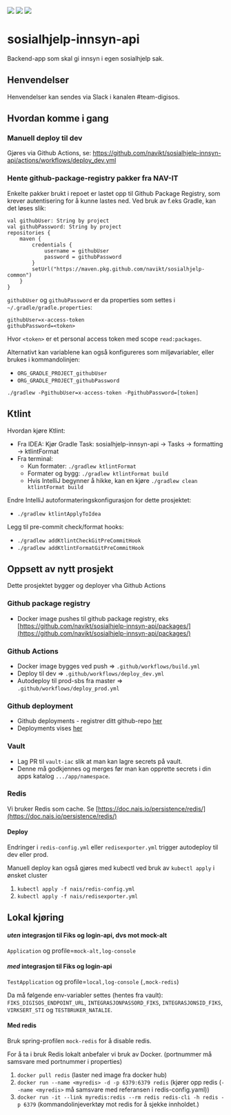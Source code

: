 ![](https://github.com/navikt/sosialhjelp-innsyn-api/workflows/Build%20image/badge.svg?branch=master)
![](https://github.com/navikt/sosialhjelp-innsyn-api/workflows/Deploy%20Dev/badge.svg?)
![](https://github.com/navikt/sosialhjelp-innsyn-api/workflows/Deploy%20Prod/badge.svg?)
# sosialhjelp-innsyn-api
Backend-app som skal gi innsyn i egen sosialhjelp sak.

## Henvendelser
Henvendelser kan sendes via Slack i kanalen #team-digisos.

## Hvordan komme i gang

### Manuell deploy til dev
Gjøres via Github Actions, se: https://github.com/navikt/sosialhjelp-innsyn-api/actions/workflows/deploy_dev.yml

### Hente github-package-registry pakker fra NAV-IT
Enkelte pakker brukt i repoet er lastet opp til Github Package Registry, som krever autentisering for å kunne lastes ned.
Ved bruk av f.eks Gradle, kan det løses slik:
```
val githubUser: String by project
val githubPassword: String by project
repositories {
    maven {
        credentials {
            username = githubUser
            password = githubPassword
        }
        setUrl("https://maven.pkg.github.com/navikt/sosialhjelp-common")
    }
}
```

`githubUser` og `githubPassword` er da properties som settes i `~/.gradle/gradle.properties`:

```                                                     
githubUser=x-access-token
githubPassword=<token>
```

Hvor `<token>` er et personal access token med scope `read:packages`.

Alternativt kan variablene kan også konfigureres som miljøvariabler, eller brukes i kommandolinjen:

* `ORG_GRADLE_PROJECT_githubUser`
* `ORG_GRADLE_PROJECT_githubPassword`

```
./gradlew -PgithubUser=x-access-token -PgithubPassword=[token]
```

## Ktlint
Hvordan kjøre Ktlint:
* Fra IDEA: Kjør Gradle Task: sosialhjelp-innsyn-api -> Tasks -> formatting -> ktlintFormat
* Fra terminal:
    * Kun formater: `./gradlew ktlintFormat`
    * Formater og bygg: `./gradlew ktlintFormat build`
    * Hvis IntelliJ begynner å hikke, kan en kjøre `./gradlew clean ktlintFormat build`

Endre IntelliJ autoformateringskonfigurasjon for dette prosjektet:
* `./gradlew ktlintApplyToIdea`

Legg til pre-commit check/format hooks:
* `./gradlew addKtlintCheckGitPreCommitHook`
* `./gradlew addKtlintFormatGitPreCommitHook`

## Oppsett av nytt prosjekt
Dette prosjektet bygger og deployer vha Github Actions

### Github package registry
- Docker image pushes til github package registry, eks [https://github.com/navikt/sosialhjelp-innsyn-api/packages/](https://github.com/navikt/sosialhjelp-innsyn-api/packages/)

### Github Actions
- Docker image bygges ved push => `.github/workflows/build.yml`
- Deploy til dev => `.github/workflows/deploy_dev.yml`
- Autodeploy til prod-sbs fra master => `.github/workflows/deploy_prod.yml`

### Github deployment
- Github deployments - registrer ditt github-repo [her](https://deployment.prod-sbs.nais.io/auth/form)
- Deployments vises [her](https://github.com/navikt/sosialhjelp-innsyn-api/deployments)

### Vault
- Lag PR til `vault-iac` slik at man kan lagre secrets på vault.
- Denne må godkjennes og merges før man kan opprette secrets i din apps katalog `.../app/namespace`.

### Redis
Vi bruker Redis som cache. Se [https://doc.nais.io/persistence/redis/](https://doc.nais.io/persistence/redis/)

#### Deploy
Endringer i `redis-config.yml` eller `redisexporter.yml` trigger autodeploy til dev eller prod.

Manuell deploy kan også gjøres med kubectl ved bruk av `kubectl apply` i ønsket cluster
1. `kubectl apply -f nais/redis-config.yml`
2. `kubectl apply -f nais/redisexporter.yml`

## Lokal kjøring
#### *uten* integrasjon til Fiks og login-api, dvs mot mock-alt
`Application` og profile=`mock-alt,log-console`
#### *med* integrasjon til Fiks og login-api
`TestApplication` og profile=`local,log-console` (`,mock-redis`)

Da må følgende env-variabler settes (hentes fra vault): \
`FIKS_DIGISOS_ENDPOINT_URL`, `INTEGRASJONPASSORD_FIKS`, `INTEGRASJONSID_FIKS`, `VIRKSERT_STI` og `TESTBRUKER_NATALIE`.

#### Med redis
Bruk spring-profilen `mock-redis` for å disable redis.

For å ta i bruk Redis lokalt anbefaler vi bruk av Docker. (portnummer må samsvare med portnummer i properties)
1. `docker pull redis` (laster ned image fra docker hub)
2. `docker run --name <myredis> -d -p 6379:6379 redis` 
(kjører opp redis (`--name <myredis>` må samsvare med referansen i redis-config.yaml))
3. `docker run -it --link myredis:redis --rm redis redis-cli -h redis -p 6379` 
(kommandolinjeverktøy mot redis for å sjekke innholdet.)
